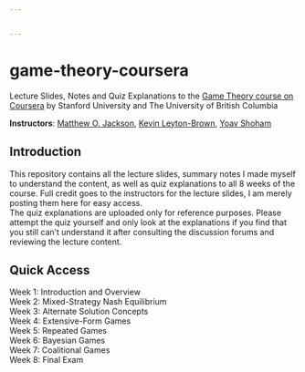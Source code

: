 ```yaml
---


---
```


<h1 id="game-theory-coursera">game-theory-coursera</h1>
<p>Lecture Slides, Notes and Quiz Explanations to the <a href="https://www.coursera.org/learn/game-theory-1">Game Theory course on Coursera</a> by Stanford University and The University of British Columbia</p>
<p><strong>Instructors</strong>: <a href="https://www.coursera.org/instructor/jacksonm">Matthew O. Jackson</a>, <a href="https://www.coursera.org/instructor/kevinlb">Kevin Leyton-Brown</a>, <a href="https://www.coursera.org/instructor/~1251">Yoav Shoham</a></p>
<h2 id="introduction">Introduction</h2>
<p>This repository contains all the lecture slides, summary notes I made myself to understand the content, as well as quiz explanations to all 8 weeks of the course. Full credit goes to the instructors for the lecture slides, I am merely posting them here for easy access.<br>
The quiz explanations are uploaded only for reference purposes. Please attempt the quiz yourself and only look at the explanations if you find that you still can’t understand it after consulting the discussion forums and reviewing the lecture content.</p>
<h2 id="quick-access">Quick Access</h2>
<p>Week 1: Introduction and Overview<br>
Week 2: Mixed-Strategy Nash Equilibrium<br>
Week 3: Alternate Solution Concepts<br>
Week 4: Extensive-Form Games<br>
Week 5: Repeated Games<br>
Week 6: Bayesian Games<br>
Week 7: Coalitional Games<br>
Week 8: Final Exam</p>


